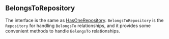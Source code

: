 ## BelongsToRepository

The interface is the same as [HasOneRepository](./has-one-repository.md). `BelongsToRepository` is the `Repository` for handling `BelongsTo` relationships, and it provides some convenient methods to handle `BelongsTo` relationships.
